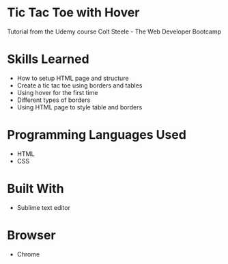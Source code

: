 # Tic Tac Toe with Hover 
Tutorial from the Udemy course Colt Steele - The Web Developer Bootcamp

# Skills Learned 
- How to setup HTML page and structure
- Create a tic tac toe using borders and tables
- Using hover for the first time 
- Different types of borders
- Using HTML page to style table and borders

# Programming Languages Used
- HTML
- CSS

# Built With
- Sublime text editor

# Browser
- Chrome
